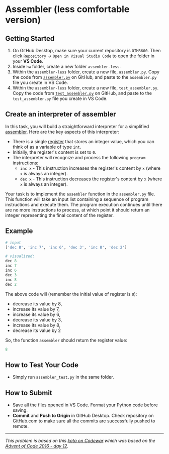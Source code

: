# Assembler (less comfortable version)

## Getting Started

1. On GitHub Desktop, make sure your current repository is `OIM3600`. Then click `Repository` -> `Open in Visual Studio Code` to open the folder in your **VS Code**.
2. Inside `hw` folder, create a new folder `assembler-less`.
3. Within the `assembler-less` folder, create a new file, `assembler.py`. Copy the code from [`assembler.py`](./assembler/assembler-less/assembler.py) on GitHub, and paste to the `assembler.py` file you create in VS Code.
4. Within the `assembler-less` folder, create a new file, `test_assembler.py`. Copy the code from [`test_assembler.py`](./assembler/assembler-less/test_assembler.py) on GitHub, and paste to the `test_assembler.py` file you create in VS Code.

## Create an interpreter of assembler

In this task, you will build a straightforward interpreter for a simplified [assembler](https://en.wikipedia.org/wiki/Assembly_language). Here are the key aspects of this interpreter:

- There is a single [register](https://en.wikipedia.org/wiki/Processor_register) that stores an integer value, which you can think of as a variable of type `int`.
- Initially, the register's content is set to `0`.
- The interpreter will recognize and process the following `program` instructions:
  - `inc x` - This instruction increases the register's content by `x` (where `x` is always an integer).
  - `dec x` - This instruction decreases the register's content by `x` (where `x` is always an integer).

Your task is to implement the `assembler` function in the `assembler.py` file. This function will take an input list containing a sequence of program instructions and execute them. The program execution continues until there are no more instructions to process, at which point it should return an integer representing the final content of the register.

## Example

```python
# input
['dec 8', 'inc 7', 'inc 6', 'dec 3', 'inc 8', 'dec 2']

# visualized:
dec 8
inc 7
inc 6
dec 3
inc 8
dec 2
```
The above code will (remember the initial value of register is `0`):

- decrease its value by 8,
- increase its value by 7,
- increase its value by 6,
- decrease its value by 3,
- increase its value by 8,
- decrease its value by 2
  
So, the function `assembler` should return the register value:
```python
8
```

## How to Test Your Code

- Simply run `assembler_test.py` in the same folder.

## How to Submit

- Save all the files opened in VS Code. Format your Python code before saving.
- **Commit** and **Push to Origin** in GitHub Desktop. Check repository on GitHub.com to make sure all the commits are successfully pushed to remote.

---
_This problem is based on this [kata on Codewar](https://www.codewars.com/kata/58e24788e24ddee28e000053) which was based on the [Advent of Code 2016 - day 12](https://adventofcode.com/2016/day/12)._
